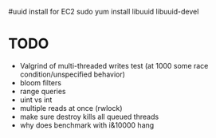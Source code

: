 #uuid install for EC2
sudo yum install libuuid libuuid-devel

# TODO
* Valgrind of multi-threaded writes test (at 1000 some race condition/unspecified behavior)
* bloom filters
* range queries
* uint vs int
* multiple reads at once (rwlock)
* make sure destroy kills all queued threads
* why does benchmark with i&10000 hang
